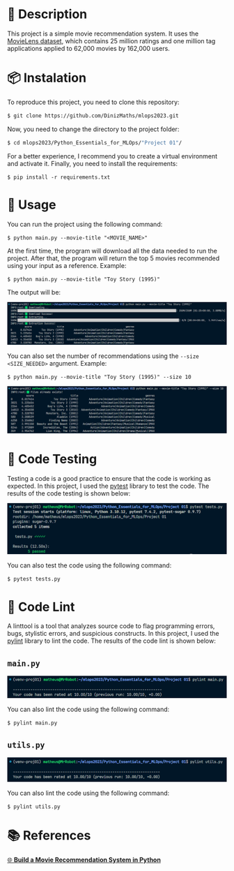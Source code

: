 # 📝 Description

This project is a simple movie recommendation system. It uses the [MovieLens dataset](https://grouplens.org/datasets/movielens/), which contains 25 million ratings and one million tag applications applied to 62,000 movies by 162,000 users.



# 📦 Instalation

To reproduce this project, you need to clone this repository:

```bash
$ git clone https://github.com/DinizMaths/mlops2023.git
```

Now, you need to change the directory to the project folder:

```bash
$ cd mlops2023/Python_Essentials_for_MLOps/"Project 01"/
```

For a better experience, I recommend you to create a virtual environment and activate it. Finally, you need to install the requirements:

```
$ pip install -r requirements.txt
```

# 🚀 Usage

You can run the project using the following command:

```
$ python main.py --movie-title "<MOVIE_NAME>"
```
At the first time, the program will download all the data needed to run the project. After that, the program will return the top 5 movies recommended using your input as a reference. Example:

```
$ python main.py --movie-title "Toy Story (1995)"
```
The output will be:

<img src="./imgs/running_project.png">

You can also set the number of recommendations using the `--size <SIZE_NEEDED>` argument. Example:

```
$ python main.py --movie-title "Toy Story (1995)" --size 10
```

<img src="./imgs/running_project_set_size.png">

# 🧪 Code Testing

Testing a code is a good practice to ensure that the code is working as expected. In this project, I used the [pytest](https://docs.pytest.org/en/7.4.x/) library to test the code. The results of the code testing is shown below:

<img src="./imgs/pytest.png">

You can also test the code using the following command:

```
$ pytest tests.py
```

# 💯 Code Lint

A linttool is a tool that analyzes source code to flag programming errors, bugs, stylistic errors, and suspicious constructs. In this project, I used the [pylint](https://docs.pylint.org) library to lint the code. The results of the code lint is shown below:

## `main.py`

<img src="./imgs/pylint_main.png">

You can also lint the code using the following command:

```
$ pylint main.py
```

## `utils.py`

<img src="./imgs/pylint_utils.png">

You can also lint the code using the following command:

```
$ pylint utils.py
```

# 📚 References

[🌐 **Build a Movie Recommendation System in Python**](https://app.dataquest.io/c/93/m/99994/build-a-movie-recommendation-system-in-python/)
